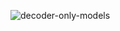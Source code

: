 ![decoder-only-models](https://github.com/user-attachments/assets/475306f6-cb3d-4763-ba75-c1a44a941d31)
